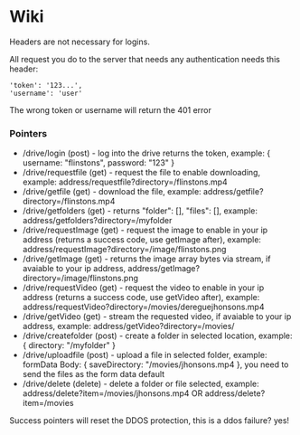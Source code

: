 # Wiki

Headers are not necessary for logins.

All request you do to the server that needs any authentication needs this header:
```
'token': '123...',
'username': 'user'
```
The wrong token or username will return the 401 error

### Pointers
- /drive/login (post) - log into the drive returns the token, example: { username: "flinstons", password: "123" }
- /drive/requestfile (get) - request the file to enable downloading, example: address/requestfile?directory=/flinstons.mp4
- /drive/getfile (get) - download the file, example: address/getfile?directory=/flinstons.mp4
- /drive/getfolders (get) - returns "folder": [], "files": [], example: address/getfolders?directory=/myfolder
- /drive/requestImage (get) - request the image to enable in your ip address (returns a success code, use getImage after), example: address/requestImage?directory=/image/flinstons.png
- /drive/getImage (get) - returns the image array bytes via stream, if avaiable to your ip address, address/getImage?directory=/image/flinstons.png
- /drive/requestVideo (get) - request the video to enable in your ip address (returns a success code, use getVideo after), example: address/requestVideo?directory=/movies/dereguejhonsons.mp4
- /drive/getVideo (get) - stream the requested video, if avaiable to your ip address, example: address/getVideo?directory=/movies/
- /drive/createfolder (post) - create a folder in selected location, example: { directory: "/myfolder" }
- /drive/uploadfile (post) - upload a file in selected folder, example: formData Body: { saveDirectory: "/movies/jhonsons.mp4 }, you need to send the files as the form data default
- /drive/delete (delete) - delete a folder or file selected, example: address/delete?item=/movies/jhonsons.mp4 OR address/delete?item=/movies

Success pointers will reset the DDOS protection, this is a ddos failure? yes!